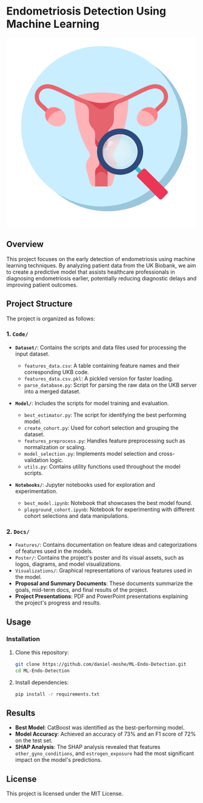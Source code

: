 # Endometriosis Detection Using Machine Learning

[![Logo](https://github.com/daniel-moshe/ML-Endo-Detection/blob/main/Docs/logo.png?raw=true "Logo")](https://github.com/daniel-moshe/ML-Endo-Detection/blob/main/Docs/logo.png?raw=true "Logo")

## Overview

This project focuses on the early detection of endometriosis using machine learning techniques. By analyzing patient data from the UK Biobank, we aim to create a predictive model that assists healthcare professionals in diagnosing endometriosis earlier, potentially reducing diagnostic delays and improving patient outcomes.

## Project Structure

The project is organized as follows:

### 1. `Code/`

- **`Dataset/`**: Contains the scripts and data files used for processing the input dataset.
  - `features_data.csv`: A table containing feature names and their corresponding UKB code.
  - `features_data.csv.pkl`: A pickled version for faster loading.
  - `parse_database.py`: Script for parsing the raw data on the UKB server into a merged dataset.
  
- **`Model/`**: Includes the scripts for model training and evaluation.
  - `best_estimator.py`: The script for identifying the best performing model.
  - `create_cohort.py`: Used for cohort selection and grouping the dataset.
  - `features_preprocess.py`: Handles feature preprocessing such as normalization or scaling.
  - `model_selection.py`: Implements model selection and cross-validation logic.
  - `utils.py`: Contains utility functions used throughout the model scripts.
  
- **`Notebooks/`**: Jupyter notebooks used for exploration and experimentation.
  - `best_model.ipynb`: Notebook that showcases the best model found.
  - `playground_cohort.ipynb`: Notebook for experimenting with different cohort selections and data manipulations.

### 2. `Docs/`

- `Features/`: Contains documentation on feature ideas and categorizations of features used in the models.
- `Poster/`: Contains the project's poster and its visual assets, such as logos, diagrams, and model visualizations.
- `Visualizations/`: Graphical representations of various features used in the model.
- **Proposal and Summary Documents**: These documents summarize the goals, mid-term docs, and final results of the project.
- **Project Presentations**: PDF and PowerPoint presentations explaining the project's progress and results.

## Usage

### Installation

1. Clone this repository:
    ```bash
    git clone https://github.com/daniel-moshe/ML-Endo-Detection.git
    cd ML-Endo-Detection
    ```

2. Install dependencies:
    ```bash
    pip install -r requirements.txt
    ```

## Results
- **Best Model**:  CatBoost was identified as the best-performing model.
- **Model Accuracy**: Achieved an accuracy of 73% and an F1 score of 72% on the test set.
- **SHAP Analysis**: The SHAP analysis revealed that features `other_gyno_conditions`, and `estrogen_exposure` had the most significant impact on the model's predictions.

## License

This project is licensed under the MIT License.
